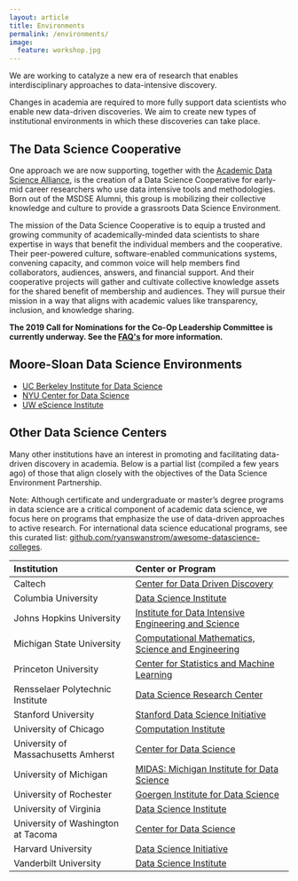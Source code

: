```yaml
---
layout: article
title: Environments
permalink: /environments/
image:
  feature: workshop.jpg
---
```


We are working to catalyze a new era of research that enables interdisciplinary approaches to data-intensive discovery. 

Changes in academia are required to more fully support data scientists who enable new data-driven discoveries. We aim to create new types of institutional environments in which these discoveries can take place.

## The Data Science Cooperative

One approach we are now supporting, together with the [Academic Data Science Alliance](http://www.academicdatascience.org/), is the creation of a Data Science Cooperative for early-mid career researchers who use data intensive tools and methodologies. Born out of the MSDSE Alumni, this group is mobilizing their collective knowledge and culture to provide a grassroots Data Science Environment. 

The mission of the Data Science Cooperative is to equip a trusted and growing community of academically-minded data scientists to share expertise in ways that benefit the individual members and the cooperative. Their peer-powered culture, software-enabled communications systems, convening capacity, and common voice will help members find collaborators, audiences, answers, and financial support. And their cooperative projects will gather and cultivate collective knowledge assets for the shared benefit of membership and audiences. They will pursue their mission in a way that aligns with academic values like transparency, inclusion, and knowledge sharing.    

**The 2019 Call for Nominations for the Co-Op Leadership Committee is currently underway. See the [FAQ's](/files/2019CoopNoms.pdf) for more information.**

## Moore-Sloan Data Science Environments

- [UC Berkeley Institute for Data Science](/ucb)
- [NYU Center for Data Science](/nyu)
- [UW eScience Institute](/uw)

## <a name="others"></a>Other Data Science Centers

Many other institutions have an interest in promoting and facilitating data-driven discovery in academia. Below is a partial list (compiled a few years ago) of those that align closely with the objectives of the Data Science Environment Partnership. 

Note: Although certificate and undergraduate or master’s degree programs in data science are a critical component of academic data science, we focus here on programs that emphasize the use of data-driven approaches to active research. For international data science educational programs, see this curated list: [github.com/ryanswanstrom/awesome-datascience-colleges](https://github.com/ryanswanstrom/awesome-datascience-colleges). 

| Institution | Center or Program |
| :----------- | :----------------- |
| Caltech | [Center for Data Driven Discovery](http://cd3.caltech.edu/) |
| Columbia University | [Data Science Institute](http://datascience.columbia.edu/) |
| Johns Hopkins University | [Institute for Data Intensive Engineering and Science](http://idies.jhu.edu/) |
| Michigan State University | [Computational Mathematics, Science and Engineering	 ](https://cmse.natsci.msu.edu) |
| Princeton University | [Center for Statistics and Machine Learning](http://csml.princeton.edu/about) |
| Rensselaer Polytechnic Institute | [Data Science Research Center](http://www.dsrc.rpi.edu/)|
| Stanford University | [Stanford Data Science Initiative](https://sdsi.stanford.edu/) |
| University of Chicago | [Computation Institute](https://www.ci.uchicago.edu/) |
| University of Massachusetts Amherst | [Center for Data Science](https://ds.cs.umass.edu/) |
| University of Michigan | [MIDAS: Michigan Institute for Data Science](http://midas.umich.edu/) |
| University of Rochester | [Goergen Institute for Data Science](http://www.rochester.edu/data-science/index.html) |
| University of Virginia | [Data Science Institute](http://dsi.virginia.edu/) |
| University of Washington at Tacoma | [Center for Data Science](http://cwds.uw.edu/) |
| Harvard University | [Data Science Initiative](https://datascience.harvard.edu/) |
| Vanderbilt University | [Data Science Institute](https://www.vanderbilt.edu/datascience/) |

